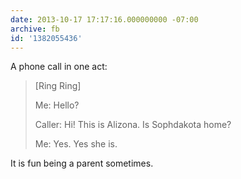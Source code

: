 ```yaml
---
date: 2013-10-17 17:17:16.000000000 -07:00
archive: fb
id: '1382055436'
---
```


A phone call in one act:

> [Ring Ring]
>
> Me: Hello?
>
> Caller: Hi! This is Alizona. Is Sophdakota home?
>
> Me: Yes. Yes she is.

It is fun being a parent sometimes.
